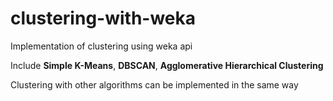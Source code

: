 # clustering-with-weka
Implementation of clustering using weka api

Include **Simple K-Means**, **DBSCAN**, **Agglomerative Hierarchical Clustering**

Clustering with other algorithms can be implemented in the same way

